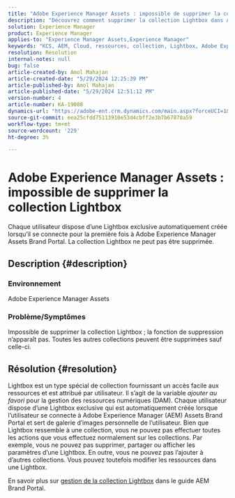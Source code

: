 ```yaml
---
title: "Adobe Experience Manager Assets : impossible de supprimer la collection Lightbox"
description: "Découvrez comment supprimer la collection Lightbox dans Adobe Experience Manager Assets. La collection Lightbox ne peut pas être supprimée."
solution: Experience Manager
product: Experience Manager
applies-to: "Experience Manager Assets,Experience Manager"
keywords: "KCS, AEM, Cloud, ressources, collection, Lightbox, Adobe Experience Manager Assets, Brand Portal"
resolution: Resolution
internal-notes: null
bug: false
article-created-by: Amol Mahajan
article-created-date: "5/29/2024 12:25:39 PM"
article-published-by: Amol Mahajan
article-published-date: "5/29/2024 12:51:12 PM"
version-number: 4
article-number: KA-19080
dynamics-url: "https://adobe-ent.crm.dynamics.com/main.aspx?forceUCI=1&pagetype=entityrecord&etn=knowledgearticle&id=80d64489-b61d-ef11-840a-002248092444"
source-git-commit: eea25cfdd75113910e53d4cbff2e3b7b67878a59
workflow-type: tm+mt
source-wordcount: '229'
ht-degree: 3%

---
```


# Adobe Experience Manager Assets : impossible de supprimer la collection Lightbox


Chaque utilisateur dispose d’une Lightbox exclusive automatiquement créée lorsqu’il se connecte pour la première fois à Adobe Experience Manager Assets Brand Portal. La collection Lightbox ne peut pas être supprimée.

## Description {#description}


### <b>Environnement</b>

Adobe Experience Manager Assets



### <b>Problème/Symptômes</b>

Impossible de supprimer la collection Lightbox ; la fonction de suppression n’apparaît pas. Toutes les autres collections peuvent être supprimées sauf celle-ci.


## Résolution {#resolution}


Lightbox est un type spécial de collection fournissant un accès facile aux ressources et est attribué par utilisateur. Il s’agit de la variable *ajouter au favori* pour la gestion des ressources numériques (DAM). Chaque utilisateur dispose d’une Lightbox exclusive qui est automatiquement créée lorsque l’utilisateur se connecte à Adobe Experience Manager (AEM) Assets Brand Portal et sert de galerie d’images personnelle de l’utilisateur. Bien que Lightbox ressemble à une collection, vous ne pouvez pas effectuer toutes les actions que vous effectuez normalement sur les collections. Par exemple, vous ne pouvez pas supprimer, partager ou afficher les paramètres d’une Lightbox. En outre, vous ne pouvez pas l’ajouter à d’autres collections. Vous pouvez toutefois modifier les ressources dans une Lightbox.

En savoir plus sur [gestion de la collection Lightbox](https://experienceleague.adobe.com/en/docs/experience-manager-brand-portal/using/download/brand-portal-light-box) dans le guide AEM Brand Portal.
